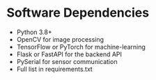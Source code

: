 # Software Dependencies

- Python 3.8+
- OpenCV for image processing
- TensorFlow or PyTorch for machine-learning
- Flask or FastAPI for the backend API
- PySerial for sensor communication
- Full list in requirements.txt

